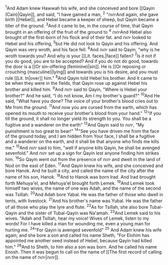 <sup>1</sup>And Adam knew Hawwah his wife, and she conceived and bore [[Qayin (Cain)|Qayin]], and said, "I have gained a man, יהוה"
<sup>2</sup>And again, she gave birth [[Hebel]], and Hebel became a keeper of sheep, but Qayin became a tiller of the ground.
<sup>3</sup>And it came to be, in the course of time, that Qayin brought in an offering of the fruit of the ground to יהוה
<sup>4</sup>And Hebel also brought of the first-born of his flock and of their fat. and יהוה looked to Hebel and his offering,
<sup>5</sup>but He did not look to Qayin and his offering. And Qayin was very wroth, and his face fell.
<sup>6</sup>And יהוה said to Qayin, "why is he wroth towards you? And why is your [[Lit. faces.|face]] fallen?
<sup>7</sup>Is *it* not if you do good, you are to be accepted? And if you do not do good, towards the door is a [[Or sin-offering (feminine)|sin]]. He is [[Or reposing or crouching (masculine)|lying]] and towards you is his desire, and you must rule [[Lit. In|over]] him."
<sup>8</sup>And Qayin told Hebel his brother. And it came to be when they were in the fields, that Qayin rose up against Hebel his brother and killed him.
<sup>9</sup>And יהוה said to Qayin, "Where is Hebel your brother?" And he said, "I do not know, Am I my brother's guard?"
<sup>10</sup>And He said, "What have you done? The voice of your brother's blood cries out to Me from the ground.
<sup>11</sup>And now you are cursed from the earth, which has opened its mouth to receive your brother's blood from your hand."
<sup>12</sup>"If you till the ground, it shall no longer yield its strength to you. You shall be a fugitive and a wanderer on the earth"
<sup>13</sup>And Qayin said to יהוה, "My punishment is too great to bear!"
<sup>14</sup>"See you have driven me from the face of the ground today, and I am hidden from Your face, I shall be a fugitive and a wanderer on the earth, and it shall be that anyone who finds me kills me."
<sup>15</sup>And יהוה said to him, "well if anyone kills Qayin, he shall be avenged sevenfold." And יהוה set up a sign for Qayin lest anyone finding him strikes him.
<sup>16</sup>So Qayin went out from the presence of יהוה and dwelt in the land of Nod on the east of Eden.
<sup>17</sup>And Qayin knew his wife, and she conceived and bore Hanok. And he built a city, and called the name of the city after the name of his son, Hanok.
<sup>18</sup>And to Hanok was born Irad. And Irad brought forth Mehuya'el, and Mehuya'el brought forth Lemek.
<sup>19</sup>And Lemek took himself two wives, the name of one was Adah, and the name of the second was Tsillah.
<sup>20</sup>And Adah bore Yabal. He was the father of those who dwell in tents, with livestock.
<sup>21</sup>And his brother's name was Yubal. He was the father of all those who play the lyre and flute.
<sup>22</sup>As for Tsillah, she also bore Tubal-Qayin and the sister of Tubal-Qayin was Na'amah.
<sup>23</sup>And Lemek said to his wives. "Adah and Tsillah, hear my voice! Wives of Lemek, listen to my words! For I have killed a man for wounding me, even a young man for hurting me.
<sup>24</sup>"For Qayin is avenged sevenfold"
<sup>25</sup> And Adam knew his wife again, and she bore a son and called his name Sheth, "For Elohim has appointed me another seed instead of Hebel, because Qayin had killed him."
<sup>26</sup>And to Sheth, to him also a son was born. And he called his name Enosh. Then it was begun to call on the name of [[The first record of calling on the name of יהוה|יהוה]].
